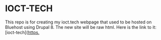 # IOCT-TECH
 This repo is for creating my ioct.tech webpage that used to be hosted on Bluehost using Drupal 8.  The new site will be raw html.  Here is the link to it: [ioct-tech]([https.](https://rebelford.github.io/IOCT-TECH/)
